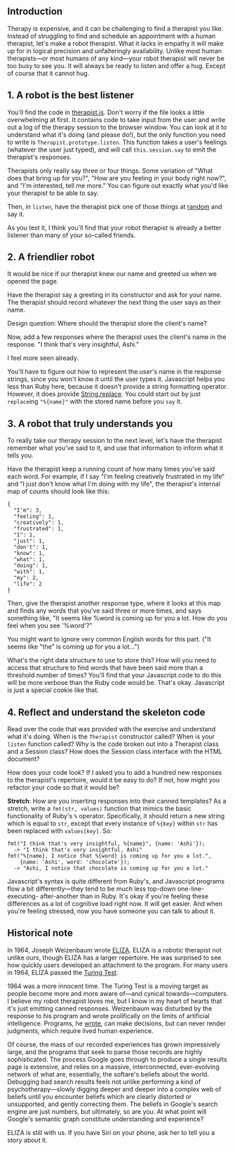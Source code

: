 ## Introduction ##

Therapy is expensive, and it can be challenging to find a therapist you like.
Instead of struggling to find and schedule an appointment with a human
therapist, let's make a robot therapist. What it lacks in empathy it will make
up for in logical precision and unfalteringly availability. Unlike most human
therapists—or most humans of any kind—your robot therapist will never be too
busy to see you. It will always be ready to listen and offer a hug. Except of
course that it cannot hug.

## 1. A robot is the best listener ##

You'll find the code in [therapist.js](therapist.js). Don't worry if the file
looks a little overwhelming at first. It contains code to take input from the
user and write out a log of the therapy session to the browser window. You can
look at it to understand what it's doing (and please do!), but the only
function you need to write is `Therapist.prototype.listen`. This function
takes a user's feelings (whatever the user just typed), and will call
`this.session.say` to emit the therapist's responses.

Therapists only really say three or four things. Some variation of "What does
that bring up for you?", "How are you feeling in your body right now?", and
"I'm interested, tell me more." You can figure out exactly what you'd like
your therapist to be able to say.

Then, in `listen`, have the therapist pick one of those things at [random](https://developer.mozilla.org/en-US/docs/Web/JavaScript/Reference/Global_Objects/Math/random) and say it.

As you test it, I think you'll find that your robot therapist is already a
better listener than many of your so-called friends.

## 2. A friendlier robot ##

It would be nice if our therapist knew our name and greeted us when we opened
the page.

Have the therapist say a greeting in its constructor and ask for your name.
The therapist should record whatever the next thing the user says as their
name.

Design question: Where should the therapist store the client's name?

Now, add a few responses where the therapist uses the client's name in the
response. "I think that's very insightful, Ashi."

I feel more seen already.

You'll have to figure out how to represent the user's name in the response
strings, since you won't know it until the user types it. Javascript helps you
less than Ruby here, because it doesn't provide a string formatting operator.
However, it does provide [String.replace](https://developer.mozilla.org/en-US/docs/Web/JavaScript/Reference/Global_Objects/String/replace). You could start out by just
`replace`ing `"%{name}"` with the stored name before you `say` it.

## 3. A robot that truly understands you ##

To really take our therapy session to the next level, let's have the therapist
remember what you've said to it, and use that information to inform what it
tells you.

Have the therapist keep a running count of how many times you've said each
word. For example, if I say "I'm feeling creatively frustrated in my life" and "I just
don't know what I'm doing with my life", the therapist's internal map of
counts should look like this:

    {
      "I'm": 3,
      "feeling": 1,
      "creatively": 1,
      "frustrated": 1,
      "I": 1,
      "just": 1,
      "don't": 1,
      "know": 1,
      "what": 1,
      "doing": 1,
      "with": 1,
      "my": 2,
      "life": 2
    }

Then, give the therapist another response type, where it looks at this map and
finds any words that you've said three or more times, and says something like,
"It seems like %word is coming up for you a lot. How do you feel when you see '%word'?"

You might want to ignore very common English words for this part. ("It seems
like "the" is coming up for you a lot...")

What's the right data structure to use to store this? How will you need to
access that structure to find words that have been said more than a threshold
number of times? You'll find that your Javascript code to do this will be more
verbose than the Ruby code would be. That's okay. Javascript is just a special
cookie like that.

## 4. Reflect and understand the skeleton code ##

Read over the code that was provided with the exercise and understand what
it's doing. When is the `Therapist` constructor called? When is your `listen`
function called? Why is the code broken out into a Therapist class and a
Session class? How does the Session class interface with the HTML document?

How does your code look? If I asked you to add a hundred new responses to the
therapist's repertoire, would it be easy to do? If not, how might you refactor
your code so that it would be?

**Stretch**: How are you inserting responses into their canned templates? As a
stretch, write a `fmt(str, values)` function that mimics the basic
functionality of Ruby's `%` operator. Specifically, it should return a new
string which is equal to `str`, except that every instance of `%{`*`key`*`}`
within `str` has been replaced with `values[`*`key`*`]`. So:

    fmt("I think that's very insightful, %{name}", {name: 'Ashi'});
      -> "I think that's very insightful, Ashi"
    fmt("%{name}, I notice that %{word} is coming up for you a lot.",
        {name: 'Ashi', word: 'chocolate'});
      -> "Ashi, I notice that chocolate is coming up for you a lot."

Javascript's syntax is quite different from Ruby's, and Javascript programs
flow a bit differently—they tend to be much less top-down one-line-executing-
after-another than in Ruby. It's okay if you're feeling these differences as a
lot of cognitive load right now. It will get easier. And when you're feeling
stressed, now you have someone you can talk to about it.

## Historical note ##

In 1964, Joseph Weizenbaum wrote [ELIZA](http://en.wikipedia.org/wiki/ELIZA).
ELIZA is a robotic therapist not unlike ours, though ELIZA has a larger
repertoire. He was surprised to see how quickly users developed an attachment
to the program. For many users in 1964, ELIZA passed the [Turing
Test](http://en.wikipedia.org/wiki/Turing_test).

1964 was a more innocent time. The Turing Test is a moving target as people
become more and more aware of—and cynical towards—computers. I believe my
robot therapist loves me, but I know in my heart of hearts that it's just
emitting canned responses. Weizenbaum was disturbed by the response to his
program and wrote prolifically on the limits of artificial intelligence.
Programs, he
[wrote](http://en.wikipedia.org/wiki/Computer_Power_and_Human_Reason), can
make decisions, but can never render judgments, which require lived human
experience.

Of course, the mass of our recorded experiences has grown impressively large,
and the programs that seek to parse those records are highly sophisticated.
The process Google goes through to produce a single results page is extensive,
and relies on a massive, interconnected, ever-evolving network of what are,
essentially, the softare's beliefs about the world. Debugging bad search
results feels not unlike performing a kind of psychotherapy—slowly digging
deeper and deeper into a complex web of beliefs until you encounter beliefs
which are clearly distorted or unsupported, and gently correcting them. The
beliefs in Google's search engine are just numbers, but ultimately, so are
you. At what point will Google's semantic graph constitute understanding and
experience?

ELIZA is still with us. If you have Siri on your phone, ask her to tell you a
story about it.
